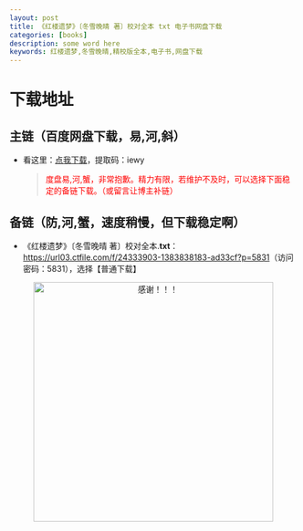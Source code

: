 ```yaml
---
layout: post
title: 《红楼遗梦》〔冬雪晚晴 著〕校对全本 txt 电子书网盘下载
categories: [books]
description: some word here
keywords: 红楼遗梦,冬雪晚晴,精校版全本,电子书,网盘下载
---
```


# 下载地址

## 主链（百度网盘下载，易,河,斜）

- 看这里：[点我下载](https://pan.baidu.com/s/1iMXUbSbtZQZjDcqDmnWUyw?pwd=iewy)，提取码：iewy

  > <p style="color:red" >度盘易,河,蟹，非常抱歉。精力有限，若维护不及时，可以选择下面稳定的备链下载。（或留言让博主补链）</p>

## 备链（防,河,蟹，速度稍慢，但下载稳定啊）

- 《红楼遗梦》〔冬雪晚晴 著〕校对全本.**txt**：<https://url03.ctfile.com/f/24333903-1383838183-ad33cf?p=5831>（访问密码：5831），选择【普通下载】

<div align="center"><img src="https://pic.imgdb.cn/item/6707df6bd29ded1a8ce37031.gif" alt="感谢！！！" width="420px" height="auto"/></div>
